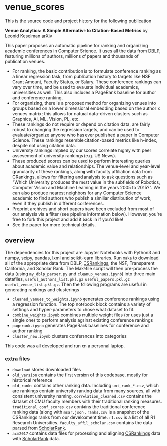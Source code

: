 # venue_scores
This is the source code and project history for the following publication

**Venue Analytics: A Simple Alternative to Citation-Based Metrics** by Leonid Keselman [arXiv](https://arxiv.org/abs/1904.12573)

This paper proposes an automatic pipeline for ranking and organizing academic conferences in Computer Science. It uses all the data from [DBLP](https://dblp.org/), featuring millions of authors, millions of papers and thousands of publication venues. 
* For ranking, the basic contribution is to formulate conference ranking as a linear regression task, from publication history to targets like NSF Grant Amount, Faculty Status, or Salary. These conference rankings can vary over time, and be used to evaluate individual academics, universities as well. This also includes a PageRank baseline for author and conference ranking.
* For organizing, there is a proposed method for organizing venues into groups based on a lower dimensional embedding based on the author x venues matrix; this allows for natural data-driven clusters such as Graphics, AI, ML, Vision, PL, etc. 
* These rankings do not require or depend on citation data, are fairly robust to changing the regression targets, and can be used to evaluate/organize anyone who has ever published a paper in Computer Science. These rankings resemble citation-based metrics like h-index, despite not using citation data. 
* University rankings implied by our scores correlate highly with peer assesement of university rankings (e.g. US News).
* These produced scores can be used to perform interesting queries about academic value and relationships. The venue-level and year-level granularity of these rankings, along with faculty affiliation data from CRankings, allows for filtering and analysis to ask questions such as "Which University produces the most value in the subfields of Robotics, Computer Vision and Machine Learning in the years 2005 to 2015?". We can also produce nearest neighbors for any Computer Science academic to find authors who publish a similiar distribution of work, even if they publish in different conferences.
* Preprint archives and short papers have been excluded from most of our analysis via a filter (see pipeline information below). However, you're free to fork this project and add it back in if you'd like! 
* See the paper for more technical details. 

## overview
The dependencies for this project are Jupyter Notebooks with Python3 and numpy, scipy, pandas, lxml and scikit-learn libraries. Run `make` to download all of the appropriate data from DBLP, [CSRankings](https://github.com/emeryberger/CSrankings), the NSF, Transparent California, and Scholar Rank. The Makefile script will then pre-process the data (using `my_dblp_parser.py` and `cleanup_venues.ipynb`) into three main datafiles, `useful_authors_list.pkl.gz useful_papers.pkl.gz useful_venue_list.pkl.gz`.  Then the following programs are useful in generating rankings and clusterings
* `cleaned_venues_to_weights.ipynb` generates conference rankings using a regression function. The top notebook block contains a variety of settings and hyper-parameters to chose what dataset to fit.
* `combine_weights.ipynb` combines multiple weight files (or uses just a single one) to perform analysis against existing conference rankings 
* `pagerank.ipynb` generates PageRank baselines for conference and author ranking
* `cluster_new.ipynb` clusters conferences into categories

This code was all developed and run on a personal laptop. 

### extra files
* `download` stores downloaded files
* `old_version` contains the first version of this codebase, mostly for historical reference
* `old_ranks` contains other ranking data. Including `uni_rank_*.csv`, which are rankings contain university ranking data from many sources, all with consistent university naming. `correlation_cleaned.csv` contains the dataset of CMU faculty members with their traditional ranking measures. `traditional_conf_scores.csv` contains the traditional conference ranking data (along with `msar.json`). `ranks.csv` is a snapshot of the CSRankings ranks from our development time. `r1.csv` is a list of all R1 Research Universities. `faculty_affil_scholar.csv` contains the data parsed from [ScholarRank](http://www.dabi.temple.edu/~vucetic/CSranking/details/). 
* `acm2017` contains data files for processing and aligning [CSRankings](https://github.com/emeryberger/CSrankings) data with [ScholarRank](http://www.dabi.temple.edu/~vucetic/CSranking/details/) data. 
